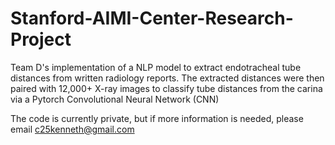 # Stanford-AIMI-Center-Research-Project

Team D's implementation of a NLP model to extract endotracheal tube distances from written radiology reports. 
The extracted distances were then paired with 12,000+ X-ray images to classify tube distances from the carina via a Pytorch Convolutional Neural Network (CNN)

The code is currently private, but if more information is needed, please email c25kenneth@gmail.com
